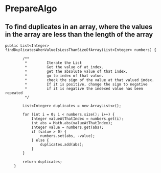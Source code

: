 # PrepareAlgo


## To find duplicates in an array, where the values in the array are less than the length of the array

    public List<Integer> findDuplicatesWhenValueIsLessThanSizeOfArray(List<Integer> numbers) {
    
            /**
             *         Iterate the List
             *         Get the value of at index.
             *         get the absolute value of that index.
             *         go to index of that value.
             *         check the sign of the value at that valued index.
             *         If it is positive, change the sign to negative
             *         if it is negative the indexed value has been repeated
             */
    
            List<Integer> duplicates = new ArrayList<>();
    
            for (int i = 0; i < numbers.size(); i++) {
                Integer valueAtThatIndex = numbers.get(i);
                int abs = Math.abs(valueAtThatIndex);
                Integer value = numbers.get(abs);
                if (value > 0) {
                    numbers.set(abs, -value);
                } else {
                    duplicates.add(abs);
                }
            }
    
            return duplicates;
        } 
